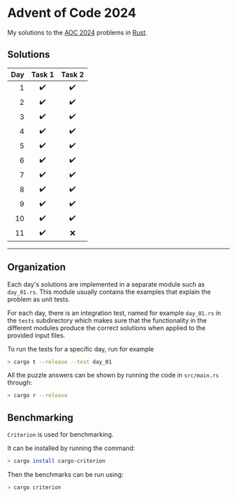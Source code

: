 # Advent of Code 2024

My solutions to the [AOC 2024](https://adventofcode.com/2024) problems in [Rust](https://www.rust-lang.org/).

## Solutions

| Day  | Task 1 | Task 2  |
| ---: | :----: | :-----: | 
|  1 | :heavy_check_mark: | :heavy_check_mark: |  
|  2 | :heavy_check_mark: | :heavy_check_mark: |  
|  3 | :heavy_check_mark: | :heavy_check_mark: |  
|  4 | :heavy_check_mark: | :heavy_check_mark: |  
|  5 | :heavy_check_mark: | :heavy_check_mark: |  
|  6 | :heavy_check_mark: | :heavy_check_mark: |  
|  7 | :heavy_check_mark: | :heavy_check_mark: |  
|  8 | :heavy_check_mark: | :heavy_check_mark: |  
|  9 | :heavy_check_mark: | :heavy_check_mark: |  
| 10 | :heavy_check_mark: | :heavy_check_mark: |  
| 11 | :heavy_check_mark: | :x: |  

***

## Organization

Each day's solutions are implemented in a separate module such as `day_01.rs`. This module usually contains the examples that explain the problem as unit tests.

For each day, there is an integration test, named for example `day_01.rs` in the `tests` subdirectory which makes sure that the functionality in the different modules produce the correct solutions when applied to the provided input files.

To run the tests for a specific day, run for example

```sh
> cargo t --release --test day_01
```

All the puzzle answers can be shown by running the code in `src/main.rs` through:

```sh
> cargo r --release
```

## Benchmarking

`Criterion` is used for benchmarking.

It can be installed by running the command:

```sh
> cargo install cargo-criterion
```

Then the benchmarks can be run using:

```sh
> cargo criterion
```
